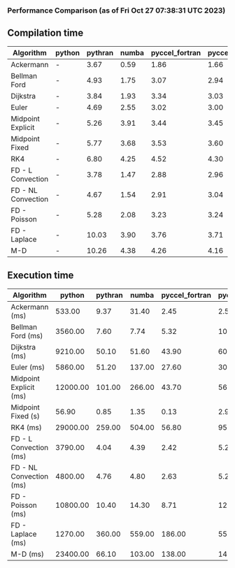 ### Performance Comparison (as of Fri Oct 27 07:38:31 UTC 2023)
## Compilation time
Algorithm                 | python                    | pythran                   | numba                     | pyccel_fortran            | pyccel_c                 
------------------------- | ------------------------- | ------------------------- | ------------------------- | ------------------------- | -------------------------
Ackermann                 | -                         | 3.67                      | 0.59                      | 1.86                      | 1.66                     
Bellman Ford              | -                         | 4.93                      | 1.75                      | 3.07                      | 2.94                     
Dijkstra                  | -                         | 3.84                      | 1.93                      | 3.34                      | 3.03                     
Euler                     | -                         | 4.69                      | 2.55                      | 3.02                      | 3.00                     
Midpoint Explicit         | -                         | 5.26                      | 3.91                      | 3.44                      | 3.45                     
Midpoint Fixed            | -                         | 5.77                      | 3.68                      | 3.53                      | 3.60                     
RK4                       | -                         | 6.80                      | 4.25                      | 4.52                      | 4.30                     
FD - L Convection         | -                         | 3.78                      | 1.47                      | 2.88                      | 2.96                     
FD - NL Convection        | -                         | 4.67                      | 1.54                      | 2.91                      | 3.04                     
FD - Poisson              | -                         | 5.28                      | 2.08                      | 3.23                      | 3.24                     
FD - Laplace              | -                         | 10.03                     | 3.90                      | 3.76                      | 3.71                     
M-D                       | -                         | 10.26                     | 4.38                      | 4.26                      | 4.16                     

## Execution time
Algorithm                 | python                    | pythran                   | numba                     | pyccel_fortran            | pyccel_c                 
------------------------- | ------------------------- | ------------------------- | ------------------------- | ------------------------- | -------------------------
Ackermann (ms)            | 533.00                    | 9.37                      | 31.40                     | 2.45                      | 2.51                     
Bellman Ford (ms)         | 3560.00                   | 7.60                      | 7.74                      | 5.32                      | 10.20                    
Dijkstra (ms)             | 9210.00                   | 50.10                     | 51.60                     | 43.90                     | 60.50                    
Euler (ms)                | 5860.00                   | 51.20                     | 137.00                    | 27.60                     | 305.00                   
Midpoint Explicit (ms)    | 12000.00                  | 101.00                    | 266.00                    | 43.70                     | 568.00                   
Midpoint Fixed (s)        | 56.90                     | 0.85                      | 1.35                      | 0.13                      | 2.94                     
RK4 (ms)                  | 29000.00                  | 259.00                    | 504.00                    | 56.80                     | 956.00                   
FD - L Convection (ms)    | 3790.00                   | 4.04                      | 4.39                      | 2.42                      | 5.20                     
FD - NL Convection (ms)   | 4800.00                   | 4.76                      | 4.80                      | 2.63                      | 5.23                     
FD - Poisson (ms)         | 10800.00                  | 10.40                     | 14.30                     | 8.71                      | 12.00                    
FD - Laplace (ms)         | 1270.00                   | 360.00                    | 559.00                    | 186.00                    | 559.00                   
M-D (ms)                  | 23400.00                  | 66.10                     | 103.00                    | 138.00                    | 144.00                   
